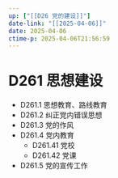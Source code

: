 ```yaml
---
up: ["[[D26 党的建设]]"]
date-link: "[[2025-04-06]]"
date: 2025-04-06
ctime-p: 2025-04-06T21:56:59
---
```


# D261 思想建设

- D261.1 思想教育、路线教育
- D261.2 纠正党内错误思想
- D261.3 党的作风
- D261.4 党内教育
	- D261.41 党校
	- D261.42 党课
- D261.5 党的宣传工作
